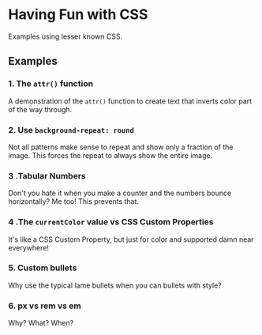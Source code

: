 Having Fun with CSS
=================

Examples using lesser known CSS.

## Examples

### 1. The `attr()` function

A demonstration of the `attr()` function to create text that inverts color part of the way through.

### 2. Use `background-repeat: round`

Not all patterns make sense to repeat and show only a fraction of the image. This forces the repeat to always show the entire image.

### 3 .Tabular Numbers

Don't you hate it when you make a counter and the numbers bounce horizontally? Me too! This prevents that.

### 4 .The `currentColor` value vs CSS Custom Properties

It's like a CSS Custom Property, but just for color and supported damn near everywhere!

### 5. Custom bullets

Why use the typical lame bullets when you can bullets with style?

### 6. px vs rem vs em

Why? What? When?
